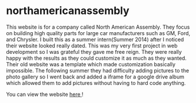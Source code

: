 # northamericanassembly
This website is for a company called North American Assembly. They focus on building high quality parts for large car manufacturers such as GM, Ford, and Chrysler. I built this as a summer intern(Summer 2014) after I noticed their website looked really dated. This was my very first project in web development so I was grateful they gave me free reign. They were really happy with the results as they could customize it as much as they wanted. Their old website was a template which made customization basically impossible. The following summer they had difficulty adding pictures to the photo gallery so I went back and added a iframe for a google drive album which allowed them to add pictures without having to hard code anything. 

You can view the website [here ](http://www.naassembly.com)!
